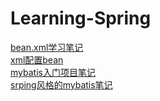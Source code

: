 # Learning-Spring
<a href=https://www.jianshu.com/p/86851aadb006>bean.xml学习笔记</a>
<br>
<a href=https://www.jianshu.com/p/43b7ed3dc6b3>xml配置bean</a>
<br>
<a href=https://www.jianshu.com/p/500e8d1c9591>mybatis入门项目笔记</a>
<br>
<a href=https://www.jianshu.com/p/8b30f5997cb1>srping风格的mybatis笔记</a>

